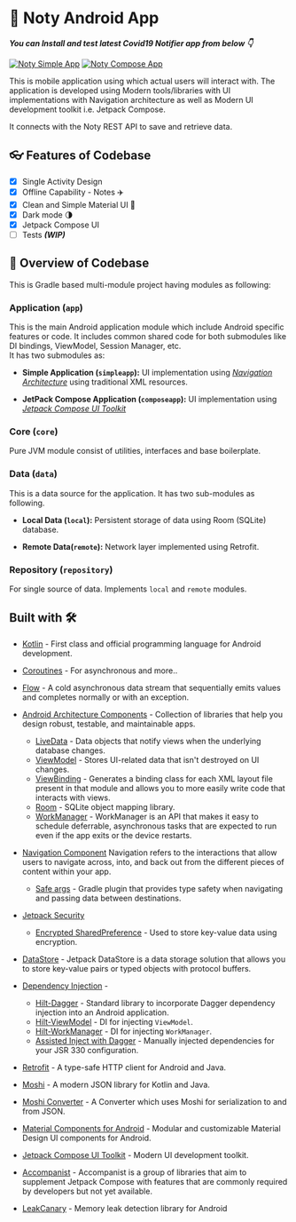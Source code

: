 # 📱 Noty Android App

***You can Install and test latest Covid19 Notifier app from below 👇***

[![Noty Simple App](https://img.shields.io/github/v/release/patilshreyas/notykt?color=7885FF&label=Simple%20App&logo=android&style=for-the-badge)](https://github.com/patilshreyas/notykt/releases/latest/download/noty-android-simple.apk)
[![Noty Compose App](https://img.shields.io/github/v/release/patilshreyas/notykt?color=7885FF&label=Compose%20App&logo=android&style=for-the-badge)](https://github.com/patilshreyas/notykt/releases/latest/download/noty-android-compose.apk)

This is mobile application using which actual users will interact with. The application is developed using Modern tools/libraries with UI implementations with Navigation architecture as well as Modern UI development toolkit i.e. Jetpack Compose.

It connects with the Noty REST API to save and retrieve data.

## 👓 Features of Codebase

- [x] Single Activity Design
- [x] Offline Capability - Notes ✈️
- [x] Clean and Simple Material UI 🎨
- [x] Dark mode 🌗
- [x] Jetpack Compose UI
- [ ] Tests ***(WIP)***

## 📙 Overview of Codebase

This is Gradle based multi-module project having modules as following:

### Application (`app`)

This is the main Android application module which include Android specific features or code. It includes common shared code for both submodules like DI bindings, ViewModel, Session Manager, etc.  
It has two submodules as:

- **Simple Application (`simpleapp`):** UI implementation using [_Navigation Architecture_](https://developer.android.com/guide/navigation/navigation-getting-started) using traditional XML resources.

- **JetPack Compose Application (`composeapp`):** UI implementation using [_Jetpack Compose UI Toolkit_](https://developer.android.com/jetpack/compose?gclid=Cj0KCQjwreT8BRDTARIsAJLI0KKRX0vsRWcQ-0AC6lCutEWwAB4t1wqWBi2MclQqm96gnSddahFRdkAaArbwEALw_wcB&gclsrc=aw.ds)

### Core (`core`)

Pure JVM module consist of utilities, interfaces and base boilerplate.

### Data (`data`)

This is a data source for the application. It has two sub-modules as following.

- **Local Data (`local`):** Persistent storage of data using Room (SQLite) database.

- **Remote Data(`remote`):** Network layer implemented using Retrofit.

### Repository (`repository`)

For single source of data. Implements `local` and `remote` modules.

## Built with 🛠

- [Kotlin](https://kotlinlang.org/) - First class and official programming language for Android development.

- [Coroutines](https://kotlinlang.org/docs/reference/coroutines-overview.html) - For asynchronous and more..

- [Flow](https://kotlin.github.io/kotlinx.coroutines/kotlinx-coroutines-core/kotlinx.coroutines.flow/-flow/) - A cold asynchronous data stream that sequentially emits values and completes normally or with an exception.

- [Android Architecture Components](https://developer.android.com/topic/libraries/architecture) - Collection of libraries that help you design robust, testable, and maintainable apps.
  - [LiveData](https://developer.android.com/topic/libraries/architecture/livedata) - Data objects that notify views when the underlying database changes.
  - [ViewModel](https://developer.android.com/topic/libraries/architecture/viewmodel) - Stores UI-related data that isn't destroyed on UI changes. 
  - [ViewBinding](https://developer.android.com/topic/libraries/view-binding) - Generates a binding class for each XML layout file present in that module and allows you to more easily write code that interacts with views.
  - [Room](https://developer.android.com/topic/libraries/architecture/room) - SQLite object mapping library.
  - [WorkManager](https://developer.android.com/topic/libraries/architecture/workmanager) - WorkManager is an API that makes it easy to schedule deferrable, asynchronous tasks that are expected to run even if the app exits or the device restarts.

- [Navigation Component](https://developer.android.com/guide/navigation/navigation-getting-started) Navigation refers to the interactions that allow users to navigate across, into, and back out from the different pieces of content within your app.
    - [Safe args](https://developer.android.com/guide/navigation/navigation-pass-data#Safe-args) - Gradle plugin that provides type safety when navigating and passing data between destinations. 

- [Jetpack Security](https://developer.android.com/topic/security/)
    - [Encrypted SharedPreference](https://developer.android.com/topic/security/data) - Used to store key-value data using encryption.

- [DataStore](https://developer.android.com/topic/libraries/architecture/datastore) - Jetpack DataStore is a data storage solution that allows you to store key-value pairs or typed objects with protocol buffers.

- [Dependency Injection](https://developer.android.com/training/dependency-injection) - 
  - [Hilt-Dagger](https://dagger.dev/hilt/) - Standard library to incorporate Dagger dependency injection into an Android application.
  - [Hilt-ViewModel](https://developer.android.com/training/dependency-injection/hilt-jetpack) - DI for injecting `ViewModel`.
  - [Hilt-WorkManager](https://developer.android.com/training/dependency-injection/hilt-jetpack) - DI for injecting `WorkManager`.
  - [Assisted Inject with Dagger](https://github.com/square/AssistedInject) - Manually injected dependencies for your JSR 330 configuration.

- [Retrofit](https://square.github.io/retrofit/) - A type-safe HTTP client for Android and Java.

- [Moshi](https://github.com/square/moshi) - A modern JSON library for Kotlin and Java.

- [Moshi Converter](https://github.com/square/retrofit/tree/master/retrofit-converters/moshi) - A Converter which uses Moshi for serialization to and from JSON.

- [Material Components for Android](https://github.com/material-components/material-components-android) - Modular and customizable Material Design UI components for Android.

- [Jetpack Compose UI Toolkit](https://developer.android.com/jetpack/compose) - Modern UI development toolkit.

- [Accompanist](https://google.github.io/accompanist/) - Accompanist is a group of libraries that aim to supplement Jetpack Compose with features that are commonly required by developers but not yet available.

- [LeakCanary](https://square.github.io/leakcanary/) - Memory leak detection library for Android
